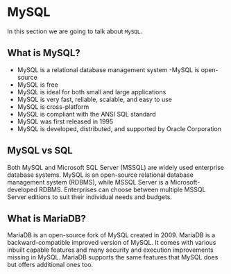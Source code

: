 # MySQL

In this section we are going to talk about ```MySQL```.

## What is MySQL?

- MySQL is a relational database management system
 -MySQL is open-source
- MySQL is free
- MySQL is ideal for both small and large applications
- MySQL is very fast, reliable, scalable, and easy to use
- MySQL is cross-platform
- MySQL is compliant with the ANSI SQL standard
- MySQL was first released in 1995
- MySQL is developed, distributed, and supported by Oracle Corporation

## MySQL vs SQL

Both MySQL and Microsoft SQL Server (MSSQL) are widely used enterprise database systems.
MySQL is an open-source relational database management system (RDBMS), while MSSQL Server is a Microsoft-developed RDBMS.
Enterprises can choose between multiple MSSQL Server editions to suit their individual needs and budgets.

## What is MariaDB?

MariaDB is an open-source fork of MySQL created in 2009.
MariaDB is a backward-compatible improved version of MySQL. It comes with various inbuilt capable features and many security and
execution improvements missing in MySQL. MariaDB supports the same features that MySQL does but offers additional ones too.

